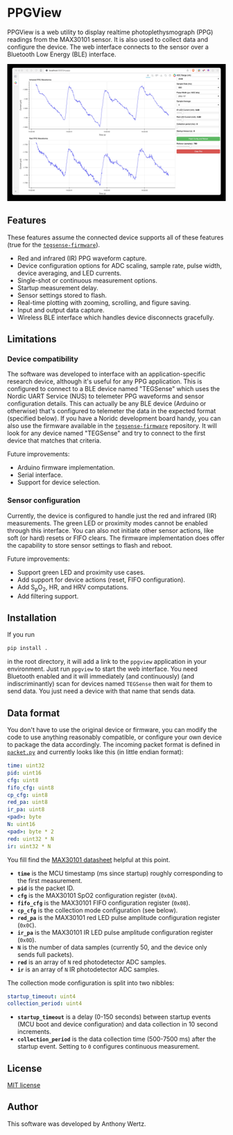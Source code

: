 # PPGView

PPGView is a web utility to display realtime photoplethysmograph (PPG) readings from the MAX30101 sensor.
It is also used to collect data and configure the device.
The web interface connects to the sensor over a Bluetooth Low Energy (BLE) interface.

![Interface screenshot](screenshot.jpg "PPGView web interface")

## Features

These features assume the connected device supports all of these features (true for the [`tegsense-firmware`](https://github.com/TEGSense/tegsense-firmware)).

- Red and infrared (IR) PPG waveform capture.
- Device configuration options for ADC scaling, sample rate, pulse width, device averaging, and LED currents.
- Single-shot or continuous measurement options.
- Startup measurement delay.
- Sensor settings stored to flash.
- Real-time plotting with zooming, scrolling, and figure saving.
- Input and output data capture.
- Wireless BLE interface which handles device disconnects gracefully.

## Limitations

### Device compatibility

The software was developed to interface with an application-specific research device, although it's useful for any PPG application.
This is configured to connect to a BLE device named "TEGSense" which uses the Nordic UART Service (NUS) to telemeter PPG waveforms and sensor configuration details.
This can actually be any BLE device (Arduino or otherwise) that's configured to telemeter the data in the expected format (specified below).
If you have a Noridc development board handy, you can also use the firmware available in the [`tegsense-firmware`](https://github.com/TEGSense/tegsense-firmware) repository.
It will look for any device named "TEGSense" and try to connect to the first device that matches that criteria.

Future improvements:

- Arduino firmware implementation.
- Serial interface.
- Support for device selection.

### Sensor configuration

Currently, the device is configured to handle just the red and infrared (IR) measurements.
The green LED or proximity modes cannot be enabled through this interface.
You can also not initiate other sensor actions, like soft (or hard) resets or FIFO clears.
The firmware implementation does offer the capability to store sensor settings to flash and reboot.

Future improvements:

- Support green LED and proximity use cases.
- Add support for device actions (reset, FIFO configuration).
- Add S<sub>p</sub>O<sub>2</sub>, HR, and HRV computations.
- Add filtering support.

## Installation

If you run

```bash
pip install .
```

in the root directory, it will add a link to the `ppgview` application in your environment.
Just run `ppgview` to start the web interface.
You need Bluetooth enabled and it will immediately (and continuously) (and indiscriminantly) scan for devices named `TEGSense` then wait for them to send data.
You just need a device with that name that sends data.

## Data format

You don't have to use the original device or firmware, you can modify the code to use anything reasonably compatible, or configure your own device to package the data accordingly.
The incoming packet format is defined in [`packet.py`](src/ppgview/packet.py#61) and currently looks like this (in little endian format):

```yaml
time: uint32
pid: uint16
cfg: uint8
fifo_cfg: uint8
cp_cfg: uint8
red_pa: uint8
ir_pa: uint8
<pad>: byte
N: uint16
<pad>: byte * 2
red: uint32 * N
ir: uint32 * N
```

You fill find the [MAX30101 datasheet](https://www.analog.com/en/products/max30101.html) helpful at this point.

- **`time`** is the MCU timestamp (ms since startup) roughly corresponding to the first measurement.
- **`pid`** is the packet ID.
- **`cfg`** is the MAX30101 SpO2 configuration register (`0x0A`).
- **`fifo_cfg`** is the MAX30101 FIFO configuration register (`0x08`).
- **`cp_cfg`** is the collection mode configuration (see below).
- **`red_pa`** is the MAX30101 red LED pulse amplitude configuration register (`0x0C`).
- **`ir_pa`** is the MAX30101 IR LED pulse amplitude configuration register (`0x0D`).
- **`N`** is the number of data samples (currently 50, and the device only sends full packets).
- **`red`** is an array of `N` red photodetector ADC samples.
- **`ir`** is an array of `N` IR photodetector ADC samples.

The collection mode configuration is split into two nibbles:

```yaml
startup_timeout: uint4
collection_period: uint4
```

- **`startup_timeout`** is a delay (0-150 seconds) between startup events (MCU boot and device configuration) and data collection in 10 second increments.
- **`collection_period`** is the data collection time (500-7500 ms) after the startup event.
Setting to `0` configures continuous measurement.

## License

[MIT license](LICENSE)

## Author

This software was developed by Anthony Wertz.
